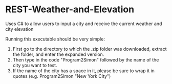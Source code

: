 # REST-Weather-and-Elevation
Uses C# to allow users to input a city and receive the current weather and city elevation


Running this executable should be very simple:
1. First go to the directory to which the .zip folder was downloaded, extract the folder, and enter the expanded version. 
2. Then type in the code "Program2Simon" followed by the name of the city you want to test. 
3. If the name of the city has a space in it, please be sure to wrap it in quotes (e.g. Program2Simon "New York City")
